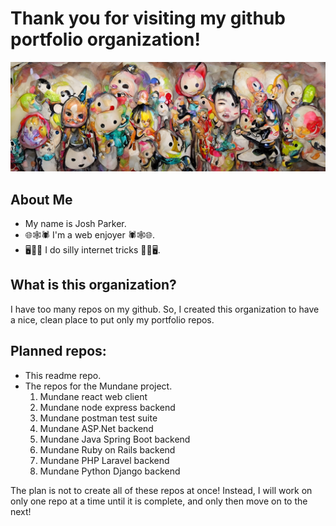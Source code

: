 # Thank you for visiting my github portfolio organization!

![banner image](KpxB69kM6wajkXxv40zF_2x.jpg)

## About Me

- My name is Josh Parker.
- 🌐🕸️🕷️ I'm a web enjoyer 🕷️🕸️🌐.
- 🖥️🔧🐒 I do silly internet tricks 🐒🔧🖥️.

## What is this organization?

I have too many repos on my github. So, I created this organization to have a nice, clean place to put only my portfolio repos.

## Planned repos:

- This readme repo.
- The repos for the Mundane project.
  1. Mundane react web client
  2. Mundane node express backend
  3. Mundane postman test suite
  4. Mundane ASP.Net backend
  5. Mundane Java Spring Boot backend
  6. Mundane Ruby on Rails backend
  7. Mundane PHP Laravel backend
  8. Mundane Python Django backend

The plan is not to create all of these repos at once! Instead, I will work on only one repo at a time until it is complete, and only then move on to the next!
